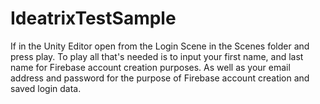 # IdeatrixTestSample
If in the Unity Editor open from the Login Scene in the Scenes folder and press play. 
To play all that's needed is to input your first name, and last name for Firebase account creation purposes. As well as your email address and password for the purpose of Firebase account creation and saved login data.
